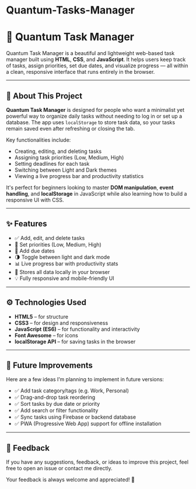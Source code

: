 # Quantum-Tasks-Manager

# 🚀 Quantum Task Manager

Quantum Task Manager is a beautiful and lightweight web-based task manager built using **HTML**, **CSS**, and **JavaScript**. It helps users keep track of tasks, assign priorities, set due dates, and visualize progress — all within a clean, responsive interface that runs entirely in the browser.

---

## 📖 About This Project

**Quantum Task Manager** is designed for people who want a minimalist yet powerful way to organize daily tasks without needing to log in or set up a database. The app uses `localStorage` to store task data, so your tasks remain saved even after refreshing or closing the tab.

Key functionalities include:
- Creating, editing, and deleting tasks
- Assigning task priorities (Low, Medium, High)
- Setting deadlines for each task
- Switching between Light and Dark themes
- Viewing a live progress bar and productivity statistics

It's perfect for beginners looking to master **DOM manipulation**, **event handling**, and **localStorage** in JavaScript while also learning how to build a responsive UI with CSS.

---

## ✨ Features

- ✅ Add, edit, and delete tasks
- 📌 Set priorities (Low, Medium, High)
- 📅 Add due dates
- 🌗 Toggle between light and dark mode
- 📊 Live progress bar with productivity stats
- 💾 Stores all data locally in your browser
- 💡 Fully responsive and mobile-friendly UI

---

## ⚙️ Technologies Used

- **HTML5** – for structure
- **CSS3** – for design and responsiveness
- **JavaScript (ES6)** – for functionality and interactivity
- **Font Awesome** – for icons
- **localStorage API** – for saving tasks in the browser

---

## 🔮 Future Improvements

Here are a few ideas I’m planning to implement in future versions:

- ✅ Add task category/tags (e.g. Work, Personal)
- ✅ Drag-and-drop task reordering
- ✅ Sort tasks by due date or priority
- ✅ Add search or filter functionality
- ✅ Sync tasks using Firebase or backend database
- ✅ PWA (Progressive Web App) support for offline installation

---

## 💬 Feedback

If you have any suggestions, feedback, or ideas to improve this project, feel free to open an issue or contact me directly.

Your feedback is always welcome and appreciated! 🙌



